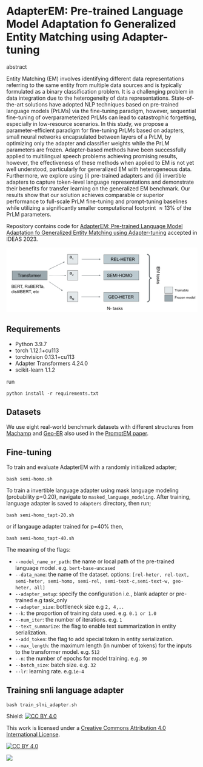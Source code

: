 # AdapterEM: Pre-trained Language Model Adaptation fo Generalized Entity Matching using Adapter-tuning

abstract 

Entity Matching (EM) involves identifying different data representations referring to the same entity from multiple data sources and is typically formulated as a binary classification problem. It is a challenging problem in data integration due to the heterogeneity of data representations. State-of-the-art solutions have adopted NLP techniques based on pre-trained language models (PrLMs) via the fine-tuning paradigm, however, sequential fine-tuning of overparameterized PrLMs can lead to catastrophic forgetting, especially in low-resource scenarios. In this study, we propose a parameter-efficient paradigm for fine-tuning PrLMs based on adapters, small neural networks encapsulated between layers of a PrLM, by optimizing only the adapter and classifier weights while the PrLM parameters are frozen. Adapter-based methods have been successfully applied to multilingual speech problems achieving promising results, however, the effectiveness of these methods when applied to EM is not yet well understood, particularly for generalized EM with heterogeneous data. Furthermore, we explore using (i) pre-trained adapters and (ii) invertible adapters to capture token-level language representations and demonstrate their benefits for transfer learning on the generalized EM benchmark. Our results show that our solution achieves comparable or superior performance to full-scale PrLM fine-tuning and prompt-tuning baselines while utilizing a significantly smaller computational footprint $\approx 13\%$ of the PrLM parameters.

Repository contains code for [AdapterEM: Pre-trained Language Model Adaptation fo Generalized Entity Matching using Adapter-tuning]([link]) accepted in IDEAS 2023.

![Adapter fine-tuning. ](./imgs/adapters.png)

## Requirements

- Python 3.9.7
- torch 1.12.1+cu113 
- torchvision 0.13.1+cu113
- Adapter Transformers 4.24.0
- scikit-learn 1.1.2

 run 
```
python install -r requirements.txt
```

## Datasets

We use eight real-world benchmark datasets with different structures from [Machamp](https://github.com/megagonlabs/machamp) and [Geo-ER](https://github.com/PasqualeTurin/Geo-ER) also used in the 
[PromptEM paper](https://arxiv.org/abs/2207.04802).

## Fine-tuning

To train and evaluate AdapterEM with a randomly initialized adapter;

```
bash semi-homo.sh
```

To train a invertible language adapter using mask language modeling (probability p=0.20), navigate to `masked_language_modeling`.
After training, language adapter is saved to `adapters` directory, then run;

```
bash semi-homo_tapt-20.sh
```
or if langauge adapter trained for p=40\% then,


```
bash semi-homo_tapt-40.sh
```



The meaning of the flags:

- `--model_name_or_path`: the name or local path of the pre-trained language model. e.g. `bert-base-uncased`
- `--data_name`: the name of the dataset. options: `[rel-heter, rel-text, semi-heter, semi-homo, semi-rel, semi-text-c,semi-text-w, geo-heter, all]`
- `--adapter_setup`: specify the configuration i.e., blank adapter or pre-trained e.g task_only
- `--adapter_size`: bottleneck size e.g `2, 4,..`
- `--k`: the proportion of training data used. e.g. `0.1 or 1.0`
- `--num_iter`: the number of iterations. e.g. `1`
- `--text_summarize`: the flag to enable text summarization in entity serialization.
- `--add_token`: the flag to add special token in entity serialization.
- `--max_length`:  the maximum length (in number of tokens) for the inputs to the transformer model. e.g. `512`
- `--n`: the number of epochs for model training. e.g. `30`
- `--batch_size`: batch size. e.g. `32`
- `--lr`: learning rate. e.g.`1e-4`

## Training snli language adapter

```
bash train_slni_adapter.sh

```   


Shield: [![CC BY 4.0][cc-by-shield]][cc-by]

This work is licensed under a
[Creative Commons Attribution 4.0 International License][cc-by].

[![CC BY 4.0][cc-by-image]][cc-by]

[cc-by]: http://creativecommons.org/licenses/by/4.0/
[cc-by-image]: https://i.creativecommons.org/l/by/4.0/88x31.png
[cc-by-shield]: https://img.shields.io/badge/License-CC%20BY%204.0-lightgrey.svg

<img src="https://t.bkit.co/w_6433809da76a7.gif" />
